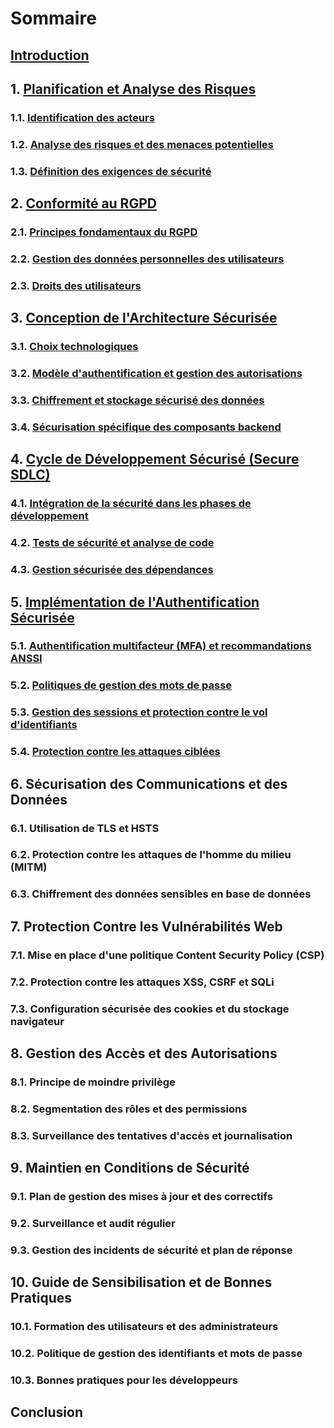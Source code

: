 # Sommaire

## [Introduction](introduction.md)

## 1. [Planification et Analyse des Risques](risk-analysis.md)
### 1.1. [Identification des acteurs](risk-analysis.md#11-identification-des-acteurs)
### 1.2. [Analyse des risques et des menaces potentielles](risk-analysis.md#12-analyse-des-risques-et-menaces-potentielles)
### 1.3. [Définition des exigences de sécurité](risk-analysis.md#13-définition-des-exigences-de-sécurité)

## 2. [Conformité au RGPD](gdpr-compliance.md)
### 2.1. [Principes fondamentaux du RGPD](gdpr-compliance.md#21-principes-fondamentaux-du-rgpd)
### 2.2. [Gestion des données personnelles des utilisateurs](gdpr-compliance.md#22-gestion-des-données-personnelles-des-utilisateurs)
### 2.3. [Droits des utilisateurs](gdpr-compliance.md#23-droits-des-utilisateurs)

## 3. [Conception de l'Architecture Sécurisée](secure-architecture.md)
### 3.1. [Choix technologiques](secure-architecture.md#31-choix-technologiques)
### 3.2. [Modèle d'authentification et gestion des autorisations](secure-architecture.md#32-modèle-dauthentification-et-gestion-des-autorisations)
### 3.3. [Chiffrement et stockage sécurisé des données](secure-architecture.md#33-chiffrement-et-stockage-sécurisé-des-données)
### 3.4. [Sécurisation spécifique des composants backend](secure-architecture.md#34-sécurisation-spécifique-des-composants-backend)

## 4. [Cycle de Développement Sécurisé (Secure SDLC)](secure-sdlc.md)
### 4.1. [Intégration de la sécurité dans les phases de développement](secure-sdlc.md#41-intégration-de-la-sécurité-dans-les-phases-de-développement)
### 4.2. [Tests de sécurité et analyse de code](secure-sdlc.md#42-tests-de-sécurité-et-analyse-de-code)
### 4.3. [Gestion sécurisée des dépendances](secure-sdlc.md#43-gestion-sécurisée-des-dépendances)

## 5. [Implémentation de l'Authentification Sécurisée](secure-authentication.md)
### 5.1. [Authentification multifacteur (MFA) et recommandations ANSSI](secure-authentication.md#51-authentification-multifacteur-mfa-et-recommandations-anssi)
### 5.2. [Politiques de gestion des mots de passe](secure-authentication.md#52-politiques-de-gestion-des-mots-de-passe)
### 5.3. [Gestion des sessions et protection contre le vol d'identifiants](secure-authentication.md#53-gestion-des-sessions-et-protection-contre-le-vol-didentifiants)
### 5.4. [Protection contre les attaques ciblées](secure-authentication.md#54-protection-contre-les-attaques-ciblées)

## 6. Sécurisation des Communications et des Données
### 6.1. Utilisation de TLS et HSTS
### 6.2. Protection contre les attaques de l'homme du milieu (MITM)
### 6.3. Chiffrement des données sensibles en base de données

## 7. Protection Contre les Vulnérabilités Web
### 7.1. Mise en place d'une politique Content Security Policy (CSP)
### 7.2. Protection contre les attaques XSS, CSRF et SQLi
### 7.3. Configuration sécurisée des cookies et du stockage navigateur

## 8. Gestion des Accès et des Autorisations
### 8.1. Principe de moindre privilège
### 8.2. Segmentation des rôles et des permissions
### 8.3. Surveillance des tentatives d'accès et journalisation

## 9. Maintien en Conditions de Sécurité
### 9.1. Plan de gestion des mises à jour et des correctifs
### 9.2. Surveillance et audit régulier
### 9.3. Gestion des incidents de sécurité et plan de réponse

## 10. Guide de Sensibilisation et de Bonnes Pratiques
### 10.1. Formation des utilisateurs et des administrateurs
### 10.2. Politique de gestion des identifiants et mots de passe
### 10.3. Bonnes pratiques pour les développeurs

## Conclusion